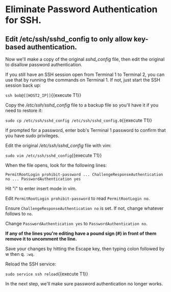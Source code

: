 # Eliminate Password Authentication for SSH.

## Edit /etc/ssh/sshd_config to only allow key-based authentication.

Now we'll make a copy of the original _sshd_config_ file, then edit the original to disallow password authentication.

If you still have an SSH session open from Terminal 1 to Terminal 2, you can use that by running the commands on Terminal 1. If not, just start the SSH session back up:

`ssh bob@[[HOST2_IP]]`{{execute T1}}

Copy the _/etc/ssh/sshd_config_ file to a backup file so you'll have it if you need to restore it:

`sudo cp /etc/ssh/sshd_config /etc/ssh/sshd_config.0`{{execute T1}}

If prompted for a password, enter bob's Terminal 1 password to confirm that you have sudo privileges.

Edit the original _/etc/ssh/sshd_config_ file with vim:

`sudo vim /etc/ssh/sshd_config`{{execute T1}}

When the file opens, look for the following lines:

`PermitRootLogin prohibit-password
...
ChallengeResponseAuthentication no
...
PasswordAuthentication yes`

Hit "i" to enter insert mode in vim.

Edit `PermitRootLogin prohibit-password` to read `PermitRootLogin no`.

Ensure `ChallengeResponseAuthentication no` is set. If not, change whatever follows to `no`.

Change `PasswordAuthentication yes` to `PasswordAuthentication no`.

**If any of the lines you're editing have a pound sign (#) in front of them remove it to uncomment the line.**

Save your changes by hitting the Escape key, then typing colon followed by w then q. `:wq`.

Reload the SSH service:

`sudo service ssh reload`{{execute T1}}

In the next step, we'll make sure password authentication no longer works.
